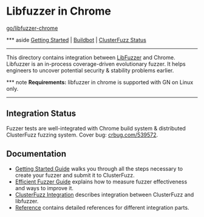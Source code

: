 # Libfuzzer in Chrome

[go/libfuzzer-chrome](https://goto.google.com/libfuzzer-chrome)

*** aside
[Getting Started](getting_started.md)
| [Buildbot](https://goto.google.com/libfuzzer-clusterfuzz-buildbot)
| [ClusterFuzz Status](https://goto.google.com/libfuzzer-clusterfuzz-status)
***

This directory contains integration between [LibFuzzer] and Chrome.
Libfuzzer is an in-process coverage-driven evolutionary fuzzer. It helps
engineers to uncover potential security & stability problems earlier.

*** note
**Requirements:** libfuzzer in chrome is supported with GN on Linux only. 
***

## Integration Status

Fuzzer tests are well-integrated with Chrome build system & distributed 
ClusterFuzz fuzzing system. Cover bug: [crbug.com/539572].

## Documentation

* [Getting Started Guide] walks you through all the steps necessary to create
your fuzzer and submit it to ClusterFuzz.
* [Efficient Fuzzer Guide] explains how to measure fuzzer effectiveness and
ways to improve it.
* [ClusterFuzz Integration] describes integration between ClusterFuzz and 
libfuzzer.
* [Reference] contains detailed references for different integration parts.


[LibFuzzer]: http://llvm.org/docs/LibFuzzer.html
[crbug.com/539572]: https://bugs.chromium.org/p/chromium/issues/detail?id=539572
[Getting Started Guide]: getting_started.md
[Efficient Fuzzer Guide]: efficient_fuzzer.md
[ClusterFuzz Integration]: clusterfuzz.md
[Reference]: reference.md
